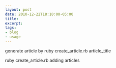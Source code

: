 ```yaml
---
layout: post
date: 2010-12-22T18:10:00-05:00
title: 
excerpt: 
tags:
- blog
- usage
---
```


generate article by
ruby create_article.rb article_title

ruby create_article.rb adding articles